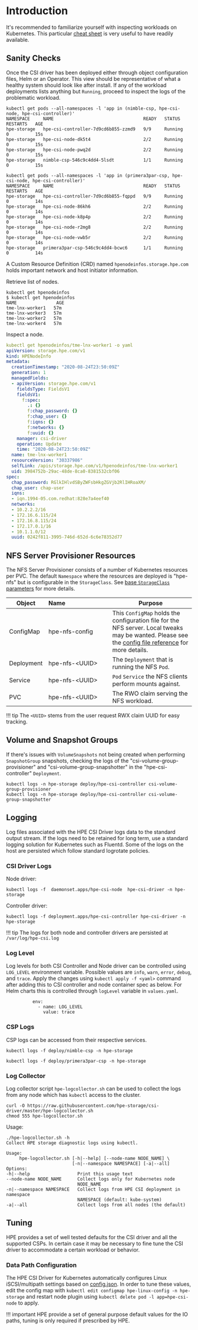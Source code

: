 # Introduction

It's recommended to familiarize yourself with inspecting workloads on Kubernetes. This particular [cheat sheet](https://kubernetes.io/docs/reference/kubectl/cheatsheet/#interacting-with-running-pods) is very useful to have readily available. 

## Sanity Checks

Once the CSI driver has been deployed either through object configuration files, Helm or an Operator. This view should be representative of what a healthy system should look like after install. If any of the workload deployments lists anything but `Running`, proceed to inspect the logs of the problematic workload.

```text fct_label="HPE Alletra 5000/6000 and Nimble Storage"
kubectl get pods --all-namespaces -l 'app in (nimble-csp, hpe-csi-node, hpe-csi-controller)'
NAMESPACE     NAME                                  READY   STATUS    RESTARTS   AGE
hpe-storage   hpe-csi-controller-7d9cd6b855-zzmd9   9/9     Running   0          15s
hpe-storage   hpe-csi-node-dk5t4                    2/2     Running   0          15s
hpe-storage   hpe-csi-node-pwq2d                    2/2     Running   0          15s
hpe-storage   nimble-csp-546c9c4dd4-5lsdt           1/1     Running   0          15s
```

```text fct_label="HPE Alletra 9000, Primera and 3PAR"
kubectl get pods --all-namespaces -l 'app in (primera3par-csp, hpe-csi-node, hpe-csi-controller)'
NAMESPACE     NAME                                  READY   STATUS    RESTARTS   AGE
hpe-storage   hpe-csi-controller-7d9cd6b855-fqppd   9/9     Running   0          14s
hpe-storage   hpe-csi-node-86kh6                    2/2     Running   0          14s
hpe-storage   hpe-csi-node-k8p4p                    2/2     Running   0          14s
hpe-storage   hpe-csi-node-r2mg8                    2/2     Running   0          14s
hpe-storage   hpe-csi-node-vwb5r                    2/2     Running   0          14s
hpe-storage   primera3par-csp-546c9c4dd4-bcwc6      1/1     Running   0          14s
```

A Custom Resource Definition (CRD) named `hpenodeinfos.storage.hpe.com` holds important network and host initiator information. 

Retrieve list of nodes.

```text
kubectl get hpenodeinfos
$ kubectl get hpenodeinfos
NAME               AGE
tme-lnx-worker1   57m
tme-lnx-worker3   57m
tme-lnx-worker2   57m
tme-lnx-worker4   57m
```

Inspect a node.

```yaml
kubectl get hpenodeinfos/tme-lnx-worker1 -o yaml
apiVersion: storage.hpe.com/v1
kind: HPENodeInfo
metadata:
  creationTimestamp: "2020-08-24T23:50:09Z"
  generation: 1
  managedFields:
  - apiVersion: storage.hpe.com/v1
    fieldsType: FieldsV1
    fieldsV1:
      f:spec:
        .: {}
        f:chap_password: {}
        f:chap_user: {}
        f:iqns: {}
        f:networks: {}
        f:uuid: {}
    manager: csi-driver
    operation: Update
    time: "2020-08-24T23:50:09Z"
  name: tme-lnx-worker1
  resourceVersion: "30337986"
  selfLink: /apis/storage.hpe.com/v1/hpenodeinfos/tme-lnx-worker1
  uid: 3984752b-29ac-48de-8ca0-8381532cbf06
spec:
  chap_password: RGlkIHlvdSByZWFsbHkgZGVjb2RlIHRoaXM/
  chap_user: chap-user
  iqns:
  - iqn.1994-05.com.redhat:828e7a4eef40
  networks:
  - 10.2.2.2/16
  - 172.16.6.115/24
  - 172.16.8.115/24
  - 172.17.0.1/16
  - 10.1.1.0/12
  uuid: 0242f811-3995-746d-652d-6c6e78352d77
```

## NFS Server Provisioner Resources

The NFS Server Provisioner consists of a number of Kubernetes resources per PVC. The default `Namespace` where the resources are deployed is "hpe-nfs" but is configurable in the `StorageClass`. See [base `StorageClass` parameters](using.md#base_storageclass_parameters) for more details.

| Object                | Name&nbsp;&nbsp;&nbsp;&nbsp;&nbsp;&nbsp;&nbsp;&nbsp;&nbsp;&nbsp;&nbsp;&nbsp;&nbsp;&nbsp;&nbsp;&nbsp;&nbsp;&nbsp;&nbsp;&nbsp;&nbsp;&nbsp;&nbsp;&nbsp;&nbsp;&nbsp; | Purpose       |
| --------------------- | -------------------- | ------------- |
| ConfigMap             | hpe-nfs-config       | This `ConfigMap` holds the configuration file for the NFS server. Local tweaks may be wanted. Please see the [config file reference](https://github.com/nfs-ganesha/nfs-ganesha/tree/master/src/config_samples) for more details. |
| Deployment            | hpe-nfs-&lt;UUID&gt; | The `Deployment` that is running the NFS `Pod`.  |
| Service               | hpe-nfs-&lt;UUID&gt; | `Pod` `Service` the NFS clients perform mounts against. |
| PVC                   | hpe-nfs-&lt;UUID&gt; | The RWO claim serving the NFS workload. |

!!! tip
    The `<UUID>` stems from the user request RWX claim UUID for easy tracking.

## Volume and Snapshot Groups

If there's issues with `VolumeSnapshots` not being created when performing `SnapshotGroup` snapshots, checking the logs of the "csi-volume-group-provisioner" and "csi-volume-group-snapshotter" in the "hpe-csi-controller" `Deployment`.

```text
kubectl logs -n hpe-storage deploy/hpe-csi-controller csi-volume-group-provisioner
kubectl logs -n hpe-storage deploy/hpe-csi-controller csi-volume-group-snapshotter
```

## Logging

Log files associated with the HPE CSI Driver logs data to the standard output stream. If the logs need to be retained for long term, use a standard logging solution for Kubernetes such as Fluentd. Some of the logs on the host are persisted which follow standard logrotate policies.

### CSI Driver Logs

Node driver:

```text
kubectl logs -f  daemonset.apps/hpe-csi-node  hpe-csi-driver -n hpe-storage
```

Controller driver:

```text
kubectl logs -f deployment.apps/hpe-csi-controller hpe-csi-driver -n hpe-storage
```

!!! tip
    The logs for both node and controller drivers are persisted at `/var/log/hpe-csi.log`

### Log Level

Log levels for both CSI Controller and Node driver can be controlled using `LOG_LEVEL` environment variable. Possible values are `info`, `warn`, `error`, `debug`, and `trace`. Apply the changes using `kubectl apply -f <yaml>` command after adding this to CSI controller and node container spec as below. For Helm charts this is controlled through `logLevel` variable in `values.yaml`.

```text
          env:
            - name: LOG_LEVEL
              value: trace
```

### CSP Logs

CSP logs can be accessed from their respective services.

```text fct_label="HPE Alletra 5000/6000 and Nimble Storage"
kubectl logs -f deploy/nimble-csp -n hpe-storage
```

```text fct_label="HPE Alletra 9000, Primera and 3PAR"
kubectl logs -f deploy/primera3par-csp -n hpe-storage
```

### Log Collector

Log collector script `hpe-logcollector.sh` can be used to collect the logs from any node which has `kubectl` access to the cluster.

```text
curl -O https://raw.githubusercontent.com/hpe-storage/csi-driver/master/hpe-logcollector.sh
chmod 555 hpe-logcollector.sh
```

Usage:

```text
./hpe-logcollector.sh -h
Collect HPE storage diagnostic logs using kubectl.

Usage:
     hpe-logcollector.sh [-h|--help] [--node-name NODE_NAME] \
                         [-n|--namespace NAMESPACE] [-a|--all]
Options:
-h|--help                  Print this usage text
--node-name NODE_NAME      Collect logs only for Kubernetes node
                           NODE_NAME
-n|--namespace NAMESPACE   Collect logs from HPE CSI deployment in namespace
                           NAMESPACE (default: kube-system)
-a|--all                   Collect logs from all nodes (the default)
```

## Tuning

HPE provides a set of well tested defaults for the CSI driver and all the supported CSPs. In certain case it may be necessary to fine tune the CSI driver to accommodate a certain workload or behavior. 

### Data Path Configuration

The HPE CSI Driver for Kubernetes automatically configures Linux iSCSI/multipath settings based on [config.json](https://raw.githubusercontent.com/hpe-storage/co-deployments/master/helm/charts/hpe-csi-driver/files/config.json). In order to tune these values, edit the config map with `kubectl edit configmap hpe-linux-config -n hpe-storage` and restart node plugin using `kubectl delete pod -l app=hpe-csi-node` to apply.

!!! important
    HPE provide a set of general purpose default values for the IO paths, tuning is only required if prescribed by HPE.
